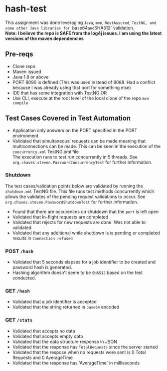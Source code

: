 # hash-test

This assignment was done leveraging `Java`, `mvn`, `RestAssured`, `TestNG, and some other Java libraries for `base64` and `SHA512` validation. <br>
<b>Note: I believe the repo is SAFE from the log4j issues. I am using the latest versions of the maven dependencies</b>

## Pre-reqs
* Clone repo
* Maven issued
* Java 1.8 or above
* PORT 8090 is defined (This was used instead of 8088. Had a conflict because I was already using that port for something else)
* IDE that has some integration with TestNG OR 
* Use CLI, execute at the root level of the local clone of the repo `mvn compile`

## Test Cases Covered in Test Automation

* Application only answers on the PORT specified in the PORT environment
* Validated that simultaneousl requests can be made meaning that multiconnections can be made. This can be seen in the execution of the `concurrency.xml` TestNG.xml file <br>
  The execution runs to test run concurrently in 5 threads. See `org.chaves.steven.PasswordConcurrencyTest` for further information. 

### Shutdown
The test cases/validation points below are validated by running the `shutdown.xml` TestNG file. This file runs test methods concurrently which allows the validates of the pending request validations to occur. See  `org.chaves.steven.PasswordShutdownTest` for further information.
* Found that there are occurences on shutdown that the `port` is left open
* Validated that In-flight requests are completed
* Validated that rejects for new requests are done. Was not able to validated
* Validated that any additional while shutdown is is pending or completed results in `Connection refused`

### POST `/hash`
* Validated that 5 seconds elapses for a job identifier to be created and password hash is generated.
* Hashing algorithm doesn't seem to be `SHA512` based on the test conducted.

### GET `/hash`
* Validated that a job identifier is accepted
* Validated that the string returned in `base64` encoded

### GET `/stats`
* Validated that accepts no data
* Validated that accepts empty data
* Validated that the data structure response in JSON
* Validated that the response has `TotalRequests` since the server started
* Validated that the respose when no requests were sent is 0 Total Requests and 0 AverageTime
* Validated that the response has 'AverageTime` in milliseconds

